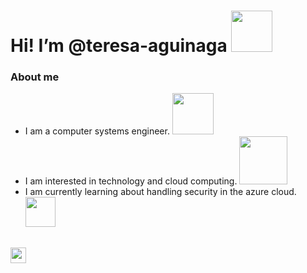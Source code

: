 # Hi! I’m @teresa-aguinaga <img src="https://c.tenor.com/4sR1fHWU7FcAAAAC/saludo-mano.gif" width="66">

### About me

- I am a computer systems engineer. <img src="https://i.pinimg.com/originals/93/4f/9c/934f9c30ac3930e2befa06384e308888.png" width="66">
- I am interested in technology and cloud computing. <img src="https://us.123rf.com/450wm/putracetol/putracetol1805/putracetol180501754/101008404-dise%C3%B1o-de-icono-de-logotipo-de-nube-de-computadora.jpg?ver=6" width="77">
- I am currently learning about handling security in the azure cloud. <img src="https://seb8iaan.com/wp-content/uploads/2020/09/Email-notifications-from-Azure-Security-Center-improved-0.png" width="48">  

##    

[<img src='https://play-lh.googleusercontent.com/kMofEFLjobZy_bCuaiDogzBcUT-dz3BBbOrIEjJ-hqOabjK8ieuevGe6wlTD15QzOqw=w240-h480-rw' height='25'>](https://www.linkedin.com/in/teresa-aguinaga) 

<!---
teresa-aguinaga/teresa-aguinaga is a ✨ special ✨ repository because its `README.md` (this file) appears on your GitHub profile.
You can click the Preview link to take a look at your changes.
--->
